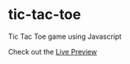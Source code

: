 # tic-tac-toe
Tic Tac Toe game using Javascript

Check out the [Live Preview](https://jaysan0.github.io/tic-tac-toe/)
